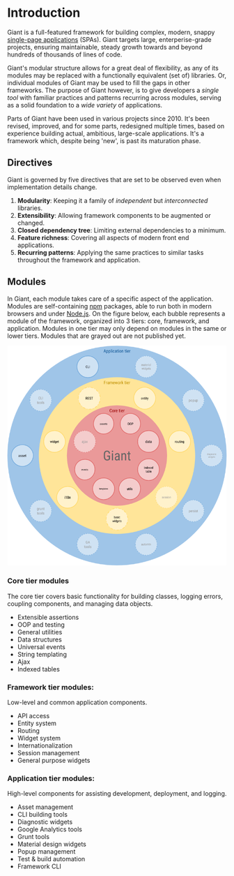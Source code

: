 Introduction
============

Giant is a full-featured framework for building complex, modern, snappy [single-page applications](https://en.wikipedia.org/wiki/Single-page_application) (SPAs). Giant targets large, enterperise-grade projects, ensuring maintainable, steady growth towards and beyond hundreds of thousands of lines of code.

Giant's modular structure allows for a great deal of flexibility, as any of its modules may be replaced with a functionally equivalent (set of) libraries. Or, individual modules of Giant may be used to fill the gaps in other frameworks. The purpose of Giant however, is to give developers a *single tool* with familiar practices and patterns recurring across modules, serving as a solid foundation to a *wide variety* of applications.

Parts of Giant have been used in various projects since 2010. It's been revised, improved, and for some parts, redesigned multiple times, based on experience building actual, ambitious, large-scale applications. It's a framework which, despite being 'new', is past its maturation phase.

Directives
----------

Giant is governed by five directives that are set to be observed even when implementation details change.

1. **Modularity**: Keeping it a family of *independent* but *interconnected* libraries.
2. **Extensibility**: Allowing framework components to be augmented or changed.
3. **Closed dependency tree**: Limiting external dependencies to a minimum.
4. **Feature richness**: Covering all aspects of modern front end applications.
5. **Recurring patterns**: Applying the same practices to similar tasks throughout the framework and application.

Modules
-------

In Giant, each module takes care of a specific aspect of the application. Modules are self-containing [npm](http://npmjs.org) packages, able to run both in modern browsers and under [Node.js](https://nodejs.org). On the figure below, each bubble represents a module of the framework, organized into 3 tiers: core, framework, and application. Modules in one tier may only depend on modules in the same or lower tiers. Modules that are grayed out are not published yet.

![Module structure](https://raw.githubusercontent.com/giantjs/giant-developer-guide/draft/images/Giant%20Modules.png)

### Core tier modules

The core tier covers basic functionality for building classes, logging errors, coupling components, and managing data objects.

- Extensible assertions
- OOP and testing
- General utilities
- Data structures
- Universal events
- String templating
- Ajax
- Indexed tables

### Framework tier modules:

Low-level and common application components.

- API access
- Entity system
- Routing
- Widget system
- Internationalization
- Session management
- General purpose widgets

### Application tier modules:

High-level components for assisting development, deployment, and logging.

- Asset management
- CLI building tools
- Diagnostic widgets
- Google Analytics tools
- Grunt tools
- Material design widgets
- Popup management
- Test & build automation
- Framework CLI
